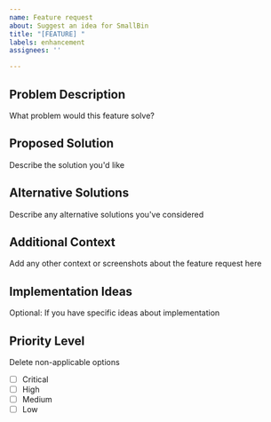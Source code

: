 ```yaml
---
name: Feature request
about: Suggest an idea for SmallBin
title: "[FEATURE] "
labels: enhancement
assignees: ''

---
```


## Problem Description
What problem would this feature solve?

## Proposed Solution
Describe the solution you'd like

## Alternative Solutions
Describe any alternative solutions you've considered

## Additional Context
Add any other context or screenshots about the feature request here

## Implementation Ideas
Optional: If you have specific ideas about implementation

## Priority Level
Delete non-applicable options
- [ ] Critical
- [ ] High
- [ ] Medium
- [ ] Low
